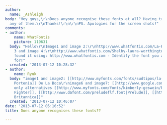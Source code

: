 ```yaml
---
author:
  name: _Ashleigh
body: "Hey guys,\r\nDoes anyone recognise these fonts at all? Having trouble IDing
  any of them.\r\nThanks!\r\n\r\nPS. Apologies for the screen shots!"
comments:
- author:
    name: WhatFontis
    picture: 119631
  body: "Hello\r\nImage1 and image 2:\r\nhttp://www.whatfontis.com/La-Portenia-De-La-Boca-sudtipos.font?text=wedding%20lovelies\r\nImage
    3 and image 4:\r\nhttp://www.whatfontis.com/Shelby-laura-worthington.font?text=get%20the%20look%20Jamie%20Mears\r\nAlex\r\nI
    found it using: http://www.whatfontis.com - Identify the font you are looking
    for!"
  created: '2013-07-12 10:28:32'
- author:
    name: Ryuk
  body: "image1 and image2: [[http://www.myfonts.com/fonts/sudtipos/la-portenia|La
    Portenia]] De La Boca\r\nimage6 and image7: [[http://www.google.com/fonts/specimen/Sacramento|Sacramento]]\r\nimage5:
    only alternatives [[http://www.myfonts.com/fonts/kimberly-geswein/kg-the-fighter|The
    Fighter]], [[http://www.dafont.com/preludeflf.font|Prelude]], [[http://www.dafont.com/discipuli-britannica.font|Discipuli
    Britannica]]"
  created: '2013-07-12 10:46:07'
date: '2013-07-12 05:16:52'
title: Does anyone recognises these fonts??

---
```

